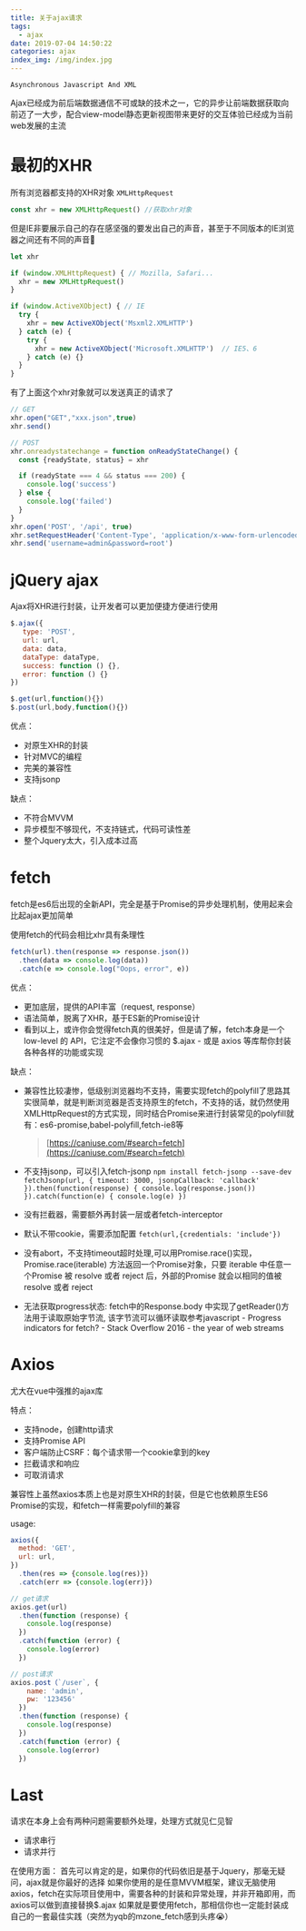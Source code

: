 ```yaml
---
title: 关于ajax请求
tags:
  - ajax
date: 2019-07-04 14:50:22
categories: ajax
index_img: /img/index.jpg
---
```

`Asynchronous Javascript And XML`
<!-- more -->
Ajax已经成为前后端数据通信不可或缺的技术之一，它的异步让前端数据获取向前迈了一大步，配合view-model静态更新视图带来更好的交互体验已经成为当前web发展的主流

# 最初的XHR

所有浏览器都支持的XHR对象 `XMLHttpRequest`
```js
const xhr = new XMLHttpRequest() //获取xhr对象
```

但是IE非要展示自己的存在感坚强的要发出自己的声音，甚至于不同版本的IE浏览器之间还有不同的声音🤣
```js
let xhr

if (window.XMLHttpRequest) { // Mozilla, Safari...
  xhr = new XMLHttpRequest()
}

if (window.ActiveXObject) { // IE
  try {
    xhr = new ActiveXObject('Msxml2.XMLHTTP')
  } catch (e) {
    try {
      xhr = new ActiveXObject('Microsoft.XMLHTTP')  // IE5、6
    } catch (e) {}
  }
}
```

有了上面这个xhr对象就可以发送真正的请求了
```js
// GET
xhr.open("GET","xxx.json",true)
xhr.send()

// POST
xhr.onreadystatechange = function onReadyStateChange() {
  const {readyState, status} = xhr

  if (readyState === 4 && status === 200) {
    console.log('success')
  } else {
    console.log('failed')
  }
}
xhr.open('POST', '/api', true)
xhr.setRequestHeader('Content-Type', 'application/x-www-form-urlencoded')
xhr.send('username=admin&password=root')
```
# jQuery ajax
Ajax将XHR进行封装，让开发者可以更加便捷方便进行使用
```js
$.ajax({
   type: 'POST',
   url: url,
   data: data,
   dataType: dataType,
   success: function () {},
   error: function () {}
})

$.get(url,function(){})
$.post(url,body,function(){})
```

优点：
- 对原生XHR的封装
- 针对MVC的编程
- 完美的兼容性
- 支持jsonp

缺点：
- 不符合MVVM
- 异步模型不够现代，不支持链式，代码可读性差
- 整个Jquery太大，引入成本过高

# fetch
fetch是es6后出现的全新API，完全是基于Promise的异步处理机制，使用起来会比起ajax更加简单

使用fetch的代码会相比xhr具有条理性

```js
fetch(url).then(response => response.json())
  .then(data => console.log(data))
  .catch(e => console.log("Oops, error", e))
```
优点：
- 更加底层，提供的API丰富（request, response）
- 语法简单，脱离了XHR，基于ES新的Promise设计
- 看到以上，或许你会觉得fetch真的很美好，但是请了解，fetch本身是一个 low-level 的 API，它注定不会像你习惯的 $.ajax - 或是 axios 等库帮你封装各种各样的功能或实现

缺点：
- 兼容性比较凄惨，低级别浏览器均不支持，需要实现fetch的polyfill了思路其实很简单，就是判断浏览器是否支持原生的fetch，不支持的话，就仍然使用XMLHttpRequest的方式实现，同时结合Promise来进行封装常见的polyfill就有：es6-promise,babel-polyfill,fetch-ie8等
  > [https://caniuse.com/#search=fetch](https://caniuse.com/#search=fetch)

- 不支持jsonp，可以引入fetch-jsonp `npm install fetch-jsonp --save-dev`
`fetchJsonp(url, { timeout: 3000, jsonpCallback: 'callback' }).then(function(response) { console.log(response.json()) }).catch(function(e) { console.log(e) })`
- 没有拦截器，需要额外再封装一层或者fetch-interceptor
- 默认不带cookie，需要添加配置 `fetch(url,{credentials: 'include'})`
- 没有abort，不支持timeout超时处理,可以用Promise.race()实现，Promise.race(iterable) 方法返回一个Promise对象，只要 iterable 中任意一个Promise 被 resolve 或者 reject 后，外部的Promise 就会以相同的值被 resolve 或者 reject
- 无法获取progress状态: fetch中的Response.body 中实现了getReader()方法用于读取原始字节流, 该字节流可以循环读取参考javascript - Progress indicators for fetch? - Stack Overflow 2016 - the year of web streams

# Axios
尤大在vue中强推的ajax库

特点：
- 支持node，创建http请求
- 支持Promise API
- 客户端防止CSRF：每个请求带一个cookie拿到的key
- 拦截请求和响应
- 可取消请求

兼容性上虽然axios本质上也是对原生XHR的封装，但是它也依赖原生ES6 Promise的实现，和fetch一样需要polyfill的兼容

usage:
```js
axios({
  method: 'GET',
  url: url,
})
  .then(res => {console.log(res)})
  .catch(err => {console.log(err)})

// get请求
axios.get(url)
  .then(function (response) {
    console.log(response)
  })
  .catch(function (error) {
    console.log(error)
  })

// post请求
axios.post（`/user`, {
    name: 'admin',
    pw: '123456'
  })
  .then(function (response) {
    console.log(response)
  })
  .catch(function (error) {
    console.log(error)
  })
```

# Last
请求在本身上会有两种问题需要额外处理，处理方式就见仁见智
- 请求串行
- 请求并行
  
在使用方面：
首先可以肯定的是，如果你的代码依旧是基于Jquery，那毫无疑问，ajax就是你最好的选择
如果你使用的是任意MVVM框架，建议无脑使用axios，fetch在实际项目使用中，需要各种的封装和异常处理，并非开箱即用，而axios可以做到直接替换$.ajax
如果就是要使用fetch，那相信你也一定能封装成自己的一套最佳实践（突然为yqb的mzone_fetch感到头疼😭）